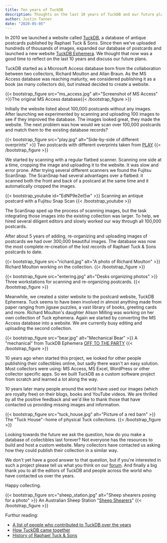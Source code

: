 ```yaml
---
title: Ten years of TuckDB
description: Thoughts on the last 10 years of TuckDB and our future plans.
author: Justin Tanner
date: "2020-05-05"
---
```


In 2010 we launched a website called [TuckDB][1], a database of antique postcards published by Raphael Tuck & Sons. Since then we've uploaded hundreds of thousands of images, expanded our database of postcards and launched a new website [TuckDB Ephemera][2]. We thought that now was a good time to reflect on the last 10 years and discuss our future plans.

TuckDB started as a Microsoft Access database born from the collaboration between two collectors, Richard Moulton and Allan Braun. As the MS Access database was reaching maturity, we considered publishing it as a book (as many collectors do), but instead decided to create a website.

{{< bootstrap_figure src="ms_access.jpg" alt="Screenshot of MS Access" >}}The original MS Access database{{< /bootstrap_figure >}}

Initially the website listed about 100,000 postcards without any images. After launching we experimented by scanning and uploading 100 images to see if they improved the database.
The images looked great, they made the website. The next problem was how would we scan over 100,000 postcards and match them to the existing database records?

{{< bootstrap_figure src="play.jpg" alt="Side-by-side of different overprints" >}}
Two postcards with different overprints taken from <a class="text-muted" href="https://tuckdbpostcards.org/items/69848">PLAY</a>
{{< /bootstrap_figure >}}

We started by scanning with a regular flatbed scanner. Scanning one side at a time, cropping the image and uploading it to the website. It was slow and error prone. After trying several different scanners we found the Fujitsu ScanSnap. The ScanSnap had several advantages over a flatbed: it scanned both the front and back of a postcard at the same time and it automatically cropped the images.

{{< bootstrap_youtube id="EdNP9e2et5w" >}}
Scanning an antique postcard with a Fujitsu Snap Scan
{{< /bootstrap_youtube >}}

The ScanSnap sped up the process of scanning images, but the task integrating those images into the existing collection was larger. To help, we hired several diligent editors and slowly worked our way through all 100,000 postcards.

After about 5 years of adding, re-organizing and uploading images of postcards we had over 300,000 beautiful images. The database was now the most complete re-creation of the lost records of Raphael Tuck & Sons postcards to date.

{{< bootstrap_figure src="richard.jpg" alt="A photo of Richard Moulton" >}}
Richard Moulton working on the collection.
{{< /bootstrap_figure >}}

{{< bootstrap_figure src="entering.jpg" alt="Desks organizing photos" >}}
Three workstations for scanning and re-organizing postcards.
{{< /bootstrap_figure >}}

Meanwhile, we created a sister website to the postcard website, TuckDB Ephemera. Tuck seems to have been involved in almost anything made from paper ranging from jigsaw puzzles, a vast library of books, greeting cards and more. Richard Moulton's daughter Alison Milling was working on her own collection of Tuck ephemera. Again we started by converting the MS Access database into a website. We are currently busy editing and uploading the second collection.

{{< bootstrap_figure src="bear.jpg" alt="Mechanical Bear" >}}
A "mechanical" from TuckDB Ephemera <a class="text-muted" href="https://tuckdbephemera.org/items/28473">OFF TO THE PARTY</a>
{{< /bootstrap_figure >}}

10 years ago when started this project, we looked for other people publishing their collectibles online, but sadly there wasn't an easy solution. Most collectors were using: MS Access, MS Excel, WordPress or other collector specific apps. So we built TuckDB as a custom software project from scratch and learned a lot along the way.

10 years later many people around the world have used our images (which are royalty free) on their blogs, books and YouTube videos. We are thrilled by all the positive feedback and we'd like to thank those that have contacted us providing missing images and information.

{{< bootstrap_figure src="tuck_house.jpg" alt="Picture of a red barn" >}}
The "Tuck House" - home of physical Tuck collections.
{{< /bootstrap_figure >}}

Looking towards the future we ask the question, how do you make a database of collectibles last forever? Not everyone has the resources to build and host a custom website. Many collectors have contacted us asking how they could publish their collection in a similar way.

We don't yet have a good answer to that question, but if you're interested in such a project please tell us what you think on our [forum][3].
And finally a big thank you to all the editors of TuckDB and people across the world who have contacted us over the years.

Happy collecting.

{{< bootstrap_figure src="sheep_station.jpg" alt="Sheep shearers posing for a photo" >}}
An Australian Sheep Station "<a class="text-muted" href="https://tuckdbpostcards.org/items/69687">Sheep Shearers</a>"
{{< /bootstrap_figure >}}

Furthur reading:

* [A list of people who contributed to TuckDB over the years][4]
* [How TuckDB came together][5]
* [History of Raphael Tuck & Sons][6]

[1]: https://tuckdbpostcards.org
[2]: https://tuckdbephemera.org
[3]: https://forum.tuckdb.org
[4]: https://tuckdbpostcards.org/credits
[5]: https://tuckdbpostcards.org/start
[6]: https://tuckdbpostcards.org/history
